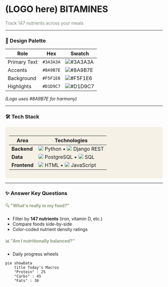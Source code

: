 # (LOGO here) BITAMINES

<span style="color:#7A8778">Track 147 nutrients across your meals </span>  

---

### 🎨 Design Palette  
| Role          | Hex       | Swatch           |  
|---------------|-----------|------------------|  
| Primary Text  | `#3A3A3A` | ![#3A3A3A](https://via.placeholder.com/15/3A3A3A/000000?text=+) |  
| Accents       | `#8A9B7E` | ![#8A9B7E](https://via.placeholder.com/15/8A9B7E/000000?text=+) |  
| Background    | `#F5F1E6` | ![#F5F1E6](https://via.placeholder.com/15/F5F1E6/000000?text=+) |  
| Highlights    | `#D1D9C7` | ![#D1D9C7](https://via.placeholder.com/15/D1D9C7/000000?text=+) |  

*(Logo uses #8A9B7E for harmony)*  

---

### 🛠 Tech Stack  
<div style="background:#F5F1E6;padding:12px;border-radius:8px;margin-top:8px">  

| Area       | Technologies |  
|------------|--------------|  
| **Backend** | <img src="https://img.icons8.com/color/24/000000/python.png" style="background:#F5F1E6;border-radius:4px"/> Python • <img src="https://img.icons8.com/ios-filled/24/000000/django.png" style="background:#F5F1E6;border-radius:4px"/> Django REST |  
| **Data**    | <img src="https://img.icons8.com/color/24/000000/postgreesql.png" style="background:#F5F1E6;border-radius:4px"/> PostgreSQL • <img src="https://img.icons8.com/color/24/000000/sql.png" style="background:#F5F1E6;border-radius:4px"/> SQL |  
| **Frontend**| <img src="https://img.icons8.com/color/24/000000/html-5.png" style="background:#F5F1E6;border-radius:4px"/> HTML • <img src="https://img.icons8.com/color/24/000000/javascript.png" style="background:#F5F1E6;border-radius:4px"/> JavaScript |  

</div>  

---

### ✨ Answer Key Questions  
#### <span style="color:#8A9B7E">🔍 "What's really in my food?"</span>  
- Filter by **147 nutrients** (iron, vitamin D, etc.)  
- Compare foods side-by-side  
- Color-coded nutrient density ratings  

#### <span style="color:#8A9B7E">📊 "Am I nutritionally balanced?"</span>  
- Daily progress wheels  
```mermaid  
pie showData  
    title Today's Macros  
    "Protein" : 25  
    "Carbs" : 45  
    "Fats" : 30  
